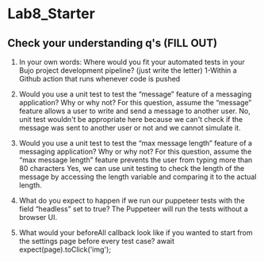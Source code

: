 # Lab8_Starter

## Check your understanding q's (FILL OUT)
1. In your own words: Where would you fit your automated tests in your Bujo project development pipeline? (just write the letter)
1-Within a Github action that runs whenever code is pushed 

2. Would you use a unit test to test the “message” feature of a messaging application? Why or why not? For this question, assume the “message” feature allows a user to write and send a message to another user. 
No, unit test wouldn't be appropriate here because we can't check if the message was sent to another user or not and we cannot simulate it.

3. Would you use a unit test to test the “max message length” feature of a messaging application? Why or why not? For this question, assume the “max message length” feature prevents the user from typing more than 80 characters 
Yes, we can use unit testing to check the length of the message by accessing the length variable and comparing it to the actual length.

4. What do you expect to happen if we run our puppeteer tests with the field “headless” set to true?
The Puppeteer will run the tests without a browser UI.

5. What would your beforeAll callback look like if you wanted to start from the settings page before every test case?
await expect(page).toClick('img');
